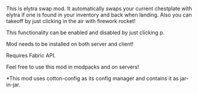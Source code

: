 This is elytra swap mod.
It automatically swaps your current chestplate with elytra if one is found in your inventory and back when landing.
Also you can takeoff by just clicking in the air with firework rocket!

This functionality can be enabled and disabled by just clicking p.

Mod needs to be installed on both server and client!

Requires Fabric API.

Feel free to use this mod in modpacks and on servers!

*This mod uses cotton-config as its config manager and contains it as jar-in-jar.
